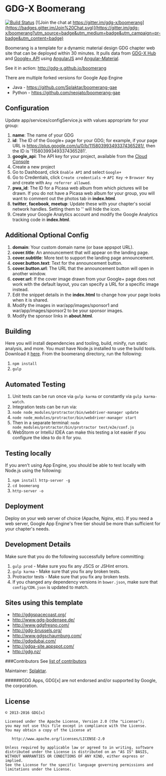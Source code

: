 GDG-X Boomerang
=========

[![Build Status](https://travis-ci.org/gdg-x/boomerang.svg)](https://travis-ci.org/gdg-x/boomerang) [![Join the chat at https://gitter.im/gdg-x/boomerang](https://badges.gitter.im/Join%20Chat.svg)](https://gitter.im/gdg-x/boomerang?utm_source=badge&utm_medium=badge&utm_campaign=pr-badge&utm_content=badge)

Boomerang is a template for a dynamic material design GDG chapter web site that can be deployed
within 30 minutes. It pulls data from [GDG-X Hub](https://github.com/gdg-x/hub) and 
[Google+ API](https://developers.google.com/+/api/) using [AngularJS](https://angularjs.org/) and 
[Angular-Material](https://material.angularjs.org).

See it in action: http://gdg-x.github.io/boomerang

There are multiple forked versions for Google App Engine
* Java - https://github.com/Splaktar/boomerang-gae
* Python - https://github.com/neojato/boomerang-gae

Configuration
---------------
Update app/services/configService.js with values appropriate for your group:

1. **name**: The name of your GDG
2. **id**: The ID of the Google+ page for your GDG; for example, if your page
   URL is https://plus.google.com/u/0/b/115803993493374365281/, then the ID is '115803993493374365281'.
3. **google_api**: The API key for your project, available from the [Cloud Console](https://console.developers.google.com/apis)
  1. Create a new project
  2. Go to Dashboard, click `Enable API` and select `Google+`
  3. Go to Credentials, click `Create credentials` -> `API Key` -> `Browser Key` and create with `Any referrer allowed`.
4. **pwa_id**: The ID for a Picasa web album from which pictures will be drawn. If you do not have a Picasa web album
   for your group, you will want to comment out the photos tab in **index.html**.
5. **twitter**, **facebook**, **meetup**: Update these with your chapter's social network handles. Setting them to '' will hide the icon.
6. Create your Google Analytics account and modify the Google Analytics tracking code in **index.html**.

Additional Optional Config
---------------
1. **domain**: Your custom domain name (or base appspot URL).
2. **cover.title**: An announcement that will appear on the landing page.
3. **cover.subtitle**: More text to support the landing page announcement.
4. **cover.button.text**: Text for the announcement button.
5. **cover.button.url**: The URL that the announcement button will open in another window.
6. **cover.url**: If the cover image drawn from your Google+ page does not work with the default layout,
   you can specify a URL for a specific image instead.
7. Edit the snippet details in the **index.html** to change how your page looks when it is shared.
8. Modify the images in war/app/images/sponsor1 and war/app/images/sponsor2 to be your sponsor images.
9. Modify the sponsor links in **about.html**.

Building
---------------
Here you will install dependencies and tooling, build, minify, run static analysis, and more.
You must have Node.js installed to use the build tools. Download it [here](http://nodejs.org/download/).
From the boomerang directory, run the following:

1. `npm install`
1. `gulp`

Automated Testing
---------------
1. Unit tests can be run once via `gulp karma` or constantly via `gulp karma-watch`.
2. Integration tests can be run via:
  1. `node node_modules/protractor/bin/webdriver-manager update`
  2. `node node_modules/protractor/bin/webdriver-manager start`
  3. Then in a separate terminal: `node node_modules/protractor/bin/protractor test/e2e/conf.js`
3. WebStorm or IntelliJ IDEA can make this testing a lot easier if you configure the idea to do it for you.

Testing locally
---------------
If you aren't using App Engine, you should be able to test locally with Node.js using the following:

1. `npm install http-server -g`
2. `cd boomerang`
3. `http-server -o`

Deployment
---------------
Deploy on your web server of choice (Apache, Nginx, etc).
If you need a web server, Google App Engine's free tier should be more than sufficient for your chapter's needs.

Development Details
---------------
Make sure that you do the following successfully before committing:

1. `gulp prod` - Make sure you fix any JSCS or JSHint errors.
2. `gulp karma` - Make sure that you fix any broken tests.
3. Protractor tests - Make sure that you fix any broken tests.
4. If you changed any dependency versions in `bower.json`, make sure that `config/CDN.json` is updated to match.

Sites using this template
---------------
* http://gdgspacecoast.org/
* http://www.gdg-bodensee.de/
* http://www.gdgfresno.com/
* http://gdg-brussels.org/
* http://www.gdgschaumburg.com/
* http://gdgdubai.com/
* http://gdga-site.appspot.com/
* http://gdg.nz/

###Contributors
See [list of contributors](https://github.com/gdg-x/boomerang/graphs/contributors)

Maintainer: [Splaktar](https://github.com/Splaktar).

######GDG Apps, GDG[x] are not endorsed and/or supported by Google, the corporation.

License
--------

    © 2013-2016 GDG[x]

    Licensed under the Apache License, Version 2.0 (the "License");
    you may not use this file except in compliance with the License.
    You may obtain a copy of the License at

       http://www.apache.org/licenses/LICENSE-2.0

    Unless required by applicable law or agreed to in writing, software
    distributed under the License is distributed on an "AS IS" BASIS,
    WITHOUT WARRANTIES OR CONDITIONS OF ANY KIND, either express or implied.
    See the License for the specific language governing permissions and
    limitations under the License.
